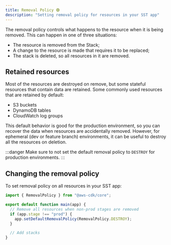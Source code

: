 ```yaml
---
title: Removal Policy 🟢
description: "Setting removal policy for resources in your SST app"
---
```


The removal policy controls what happens to the resource when it is being removed. This can happen in one of three situations:

- The resource is removed from the Stack;
- A change to the resource is made that requires it to be replaced;
- The stack is deleted, so all resources in it are removed.

## Retained resources

Most of the resources are destroyed on remove, but some stateful resources that contain data are retained. Some commonly used resources that are retained by default:
- S3 buckets
- DynamoDB tables
- CloudWatch log groups

This default behavior is good for the production environment, so you can recover the data when resources are accidentally removed. However, for ephemeral (dev or feature branch) environments, it can be useful to destroy all the resources on deletion.

:::danger
Make sure to not set the default removal policy to `DESTROY` for production environments.
:::

## Changing the removal policy

To set removal policy on all resources in your SST app:

```js title="stacks/index.js"
import { RemovalPolicy } from "@aws-cdk/core";

export default function main(app) {
  // Remove all resources when non-prod stages are removed
  if (app.stage !== "prod") {
    app.setDefaultRemovalPolicy(RemovalPolicy.DESTROY);
  }

  // Add stacks
}
```
